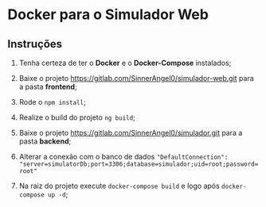 # Docker para o Simulador Web

## Instruções

1. Tenha certeza de ter o **Docker** e o **Docker-Compose** instalados;

2. Baixe o projeto <https://gitlab.com/SinnerAngel0/simulador-web.git> para a pasta **frontend**;

3. Rode o `npm install`;

4. Realize o build do projeto `ng build`;

5. Baixe o projeto <https://gitlab.com/SinnerAngel0/simulador.git> para a pasta **backend**;

6. Alterar a conexão com o banco de dados `"DefaultConnection": "server=simulatorDb;port=3306;database=simulador;uid=root;password=root"`

7. Na raiz do projeto execute `docker-compose build` e logo após `docker-compose up -d`;
